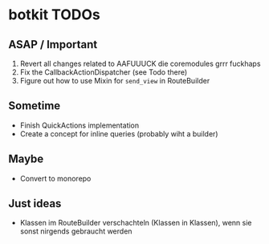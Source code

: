 # botkit TODOs

## ASAP / Important
1. Revert all changes related to AAFUUUCK die coremodules grrr fuckhaps
1. Fix the CallbackActionDispatcher (see Todo there)
1. Figure out how to use Mixin for `send_view` in RouteBuilder

## Sometime
- Finish QuickActions implementation
- Create a concept for inline queries (probably wiht a builder)

## Maybe
- Convert to monorepo

## Just ideas
- Klassen im RouteBuilder verschachteln (Klassen in Klassen), wenn sie sonst nirgends gebraucht werden
